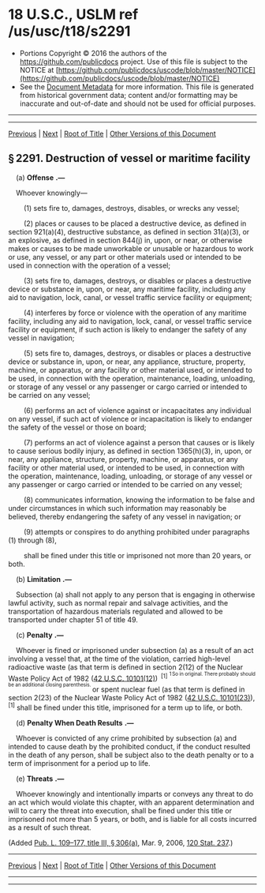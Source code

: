 ---
---

# 18 U.S.C., USLM ref /us/usc/t18/s2291

* Portions Copyright © 2016 the authors of the https://github.com/publicdocs project.
  Use of this file is subject to the NOTICE at [https://github.com/publicdocs/uscode/blob/master/NOTICE](https://github.com/publicdocs/uscode/blob/master/NOTICE)
* See the [Document Metadata](././../../../../..//README.md) for more information.
  This file is generated from historical government data; content and/or formatting may be inaccurate and out-of-date and should not be used for official purposes.

----------
----------

[Previous](./../../../../..//us/usc/t18/ptI/ch111A/m__us_usc_t18_s2290.md) | [Next](./../../../../..//us/usc/t18/ptI/ch111A/m__us_usc_t18_s2292.md) | [Root of Title](./../../../../../) | [Other Versions of this Document](https://publicdocs.github.io/go/links?ns=uslm&ref=%2Fus%2Fusc%2Ft18%2Fs2291)

## § 2291. Destruction of vessel or maritime facility

    (a)  __Offense__  __.—__ 

    Whoever knowingly—

        (1) sets fire to, damages, destroys, disables, or wrecks any vessel;

        (2) places or causes to be placed a destructive device, as defined in section 921(a)(4), destructive substance, as defined in section 31(a)(3), or an explosive, as defined in section 844(j) in, upon, or near, or otherwise makes or causes to be made unworkable or unusable or hazardous to work or use, any vessel, or any part or other materials used or intended to be used in connection with the operation of a vessel;

        (3) sets fire to, damages, destroys, or disables or places a destructive device or substance in, upon, or near, any maritime facility, including any aid to navigation, lock, canal, or vessel traffic service facility or equipment;

        (4) interferes by force or violence with the operation of any maritime facility, including any aid to navigation, lock, canal, or vessel traffic service facility or equipment, if such action is likely to endanger the safety of any vessel in navigation;

        (5) sets fire to, damages, destroys, or disables or places a destructive device or substance in, upon, or near, any appliance, structure, property, machine, or apparatus, or any facility or other material used, or intended to be used, in connection with the operation, maintenance, loading, unloading, or storage of any vessel or any passenger or cargo carried or intended to be carried on any vessel;

        (6) performs an act of violence against or incapacitates any individual on any vessel, if such act of violence or incapacitation is likely to endanger the safety of the vessel or those on board;

        (7) performs an act of violence against a person that causes or is likely to cause serious bodily injury, as defined in section 1365(h)(3), in, upon, or near, any appliance, structure, property, machine, or apparatus, or any facility or other material used, or intended to be used, in connection with the operation, maintenance, loading, unloading, or storage of any vessel or any passenger or cargo carried or intended to be carried on any vessel;

        (8) communicates information, knowing the information to be false and under circumstances in which such information may reasonably be believed, thereby endangering the safety of any vessel in navigation; or

        (9) attempts or conspires to do anything prohibited under paragraphs (1) through (8),

        shall be fined under this title or imprisoned not more than 20 years, or both.

    (b)  __Limitation__  __.—__ 

    Subsection (a) shall not apply to any person that is engaging in otherwise lawful activity, such as normal repair and salvage activities, and the transportation of hazardous materials regulated and allowed to be transported under chapter 51 of title 49.

    (c)  __Penalty__  __.—__ 

    Whoever is fined or imprisoned under subsection (a) as a result of an act involving a vessel that, at the time of the violation, carried high-level radioactive waste (as that term is defined in section 2(12) of the Nuclear Waste Policy Act of 1982 ([42 U.S.C. 10101(12)][/us/usc/t42/s10101/12])  <sup>\[1\]</sup>  <sup><sup> 1 So in original. There probably should be an additional closing parenthesis. </sup></sup>  or spent nuclear fuel (as that term is defined in section 2(23) of the Nuclear Waste Policy Act of 1982 ([42 U.S.C. 10101(23)][/us/usc/t42/s10101/23]), <sup>\[1\]</sup>  shall be fined under this title, imprisoned for a term up to life, or both.

    (d)  __Penalty When Death Results__  __.—__ 

    Whoever is convicted of any crime prohibited by subsection (a) and intended to cause death by the prohibited conduct, if the conduct resulted in the death of any person, shall be subject also to the death penalty or to a term of imprisonment for a period up to life.

    (e)  __Threats__  __.—__ 

    Whoever knowingly and intentionally imparts or conveys any threat to do an act which would violate this chapter, with an apparent determination and will to carry the threat into execution, shall be fined under this title or imprisoned not more than 5 years, or both, and is liable for all costs incurred as a result of such threat.

(Added [Pub. L. 109–177, title III, § 306(a)][/us/pl/109/177/s306/a], Mar. 9, 2006, [120 Stat. 237][/us/stat/120/237].)

----------

[Previous](./../../../../..//us/usc/t18/ptI/ch111A/m__us_usc_t18_s2290.md) | [Next](./../../../../..//us/usc/t18/ptI/ch111A/m__us_usc_t18_s2292.md) | [Root of Title](./../../../../../) | [Other Versions of this Document](https://publicdocs.github.io/go/links?ns=uslm&ref=%2Fus%2Fusc%2Ft18%2Fs2291)

----------
----------

[/us/usc/t42/s10101/12]: https://publicdocs.github.io/go/links?ns=uslm&ref=%2Fus%2Fusc%2Ft42%2Fs10101%2F12
[/us/usc/t42/s10101/23]: https://publicdocs.github.io/go/links?ns=uslm&ref=%2Fus%2Fusc%2Ft42%2Fs10101%2F23
[/us/pl/109/177/s306/a]: https://publicdocs.github.io/go/links?ns=uslm&ref=%2Fus%2Fpl%2F109%2F177%2Fs306%2Fa
[/us/stat/120/237]: https://publicdocs.github.io/go/links?ns=uslm&ref=%2Fus%2Fstat%2F120%2F237



